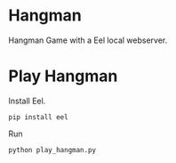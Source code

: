 # Hangman
Hangman Game with a Eel local webserver.

# Play Hangman
Install Eel.

```shell
pip install eel
```

Run
```shell
python play_hangman.py
```
